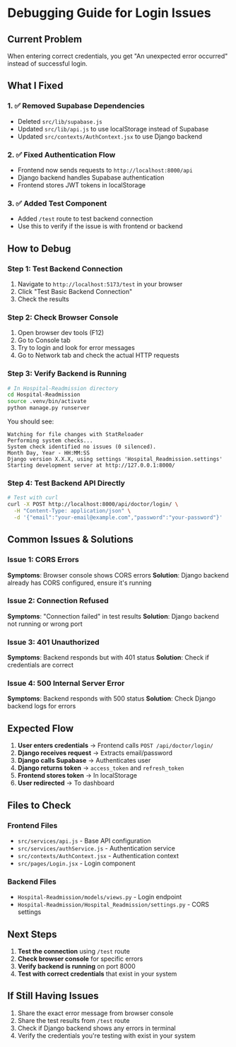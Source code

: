# Debugging Guide for Login Issues

## Current Problem
When entering correct credentials, you get "An unexpected error occurred" instead of successful login.

## What I Fixed

### 1. ✅ Removed Supabase Dependencies
- Deleted `src/lib/supabase.js`
- Updated `src/lib/api.js` to use localStorage instead of Supabase
- Updated `src/contexts/AuthContext.jsx` to use Django backend

### 2. ✅ Fixed Authentication Flow
- Frontend now sends requests to `http://localhost:8000/api`
- Django backend handles Supabase authentication
- Frontend stores JWT tokens in localStorage

### 3. ✅ Added Test Component
- Added `/test` route to test backend connection
- Use this to verify if the issue is with frontend or backend

## How to Debug

### Step 1: Test Backend Connection
1. Navigate to `http://localhost:5173/test` in your browser
2. Click "Test Basic Backend Connection"
3. Check the results

### Step 2: Check Browser Console
1. Open browser dev tools (F12)
2. Go to Console tab
3. Try to login and look for error messages
4. Go to Network tab and check the actual HTTP requests

### Step 3: Verify Backend is Running
```bash
# In Hospital-Readmission directory
cd Hospital-Readmission
source .venv/bin/activate
python manage.py runserver
```

You should see:
```
Watching for file changes with StatReloader
Performing system checks...
System check identified no issues (0 silenced).
Month Day, Year - HH:MM:SS
Django version X.X.X, using settings 'Hospital_Readmission.settings'
Starting development server at http://127.0.0.1:8000/
```

### Step 4: Test Backend API Directly
```bash
# Test with curl
curl -X POST http://localhost:8000/api/doctor/login/ \
  -H "Content-Type: application/json" \
  -d '{"email":"your-email@example.com","password":"your-password"}'
```

## Common Issues & Solutions

### Issue 1: CORS Errors
**Symptoms**: Browser console shows CORS errors
**Solution**: Django backend already has CORS configured, ensure it's running

### Issue 2: Connection Refused
**Symptoms**: "Connection failed" in test results
**Solution**: Django backend not running or wrong port

### Issue 3: 401 Unauthorized
**Symptoms**: Backend responds but with 401 status
**Solution**: Check if credentials are correct

### Issue 4: 500 Internal Server Error
**Symptoms**: Backend responds with 500 status
**Solution**: Check Django backend logs for errors

## Expected Flow

1. **User enters credentials** → Frontend calls `POST /api/doctor/login/`
2. **Django receives request** → Extracts email/password
3. **Django calls Supabase** → Authenticates user
4. **Django returns token** → `access_token` and `refresh_token`
5. **Frontend stores token** → In localStorage
6. **User redirected** → To dashboard

## Files to Check

### Frontend Files
- `src/services/api.js` - Base API configuration
- `src/services/authService.js` - Authentication service
- `src/contexts/AuthContext.jsx` - Authentication context
- `src/pages/Login.jsx` - Login component

### Backend Files
- `Hospital-Readmission/models/views.py` - Login endpoint
- `Hospital-Readmission/Hospital_Readmission/settings.py` - CORS settings

## Next Steps

1. **Test the connection** using `/test` route
2. **Check browser console** for specific errors
3. **Verify backend is running** on port 8000
4. **Test with correct credentials** that exist in your system

## If Still Having Issues

1. Share the exact error message from browser console
2. Share the test results from `/test` route
3. Check if Django backend shows any errors in terminal
4. Verify the credentials you're testing with exist in your system
